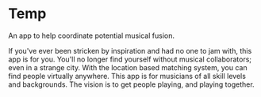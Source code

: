 Temp
====

An app to help coordinate potential musical fusion.

If you've ever been stricken by inspiration and had no one to jam with, this app is for you. You'll no longer find yourself without musical collaborators; even in a strange city. With the location based matching system, you can find people virtually anywhere. This app is for musicians of all skill levels and backgrounds. The vision is to get people playing, and playing together.

